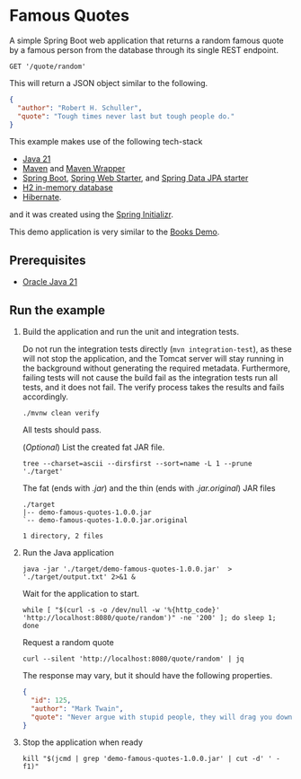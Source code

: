 [//]: # (Automatically generated by Sociable Weaver)
# Famous Quotes

A simple Spring Boot web application that returns a random famous quote by a
famous person from the database through its single REST endpoint.

```
GET '/quote/random'
```

This will return a JSON object similar to the following.

```json
{
  "author": "Robert H. Schuller",
  "quote": "Tough times never last but tough people do."
}
```

This example makes use of the following tech-stack

- [Java 21](https://www.oracle.com/java/technologies/downloads/#java21)
- [Maven](https://maven.apache.org/) and
  [Maven Wrapper](https://maven.apache.org/wrapper/)
- [Spring Boot](https://spring.io/projects/spring-boot),
  [Spring Web Starter](https://docs.spring.io/spring-boot/reference/web/index.html),
  and
  [Spring Data JPA starter](https://docs.spring.io/spring-boot/how-to/data-access.html)
- [H2 in-memory database](https://www.h2database.com/html/main.html)
- [Hibernate](https://hibernate.org/).

and it was created using the
[Spring Initializr](https://start.spring.io/#!type=maven-project&language=java&platformVersion=3.4.1&packaging=jar&jvmVersion=21&groupId=demo&artifactId=demo-famous-quotes&name=Famous%20Quotes%20Demo&description=A%20simple%20Spring%20Boot%20web%20application%20that%20exposes%20one%20end-point%20which%20returns%20a%20random%20famous%20quote%20from%20a%20famous%20person.&packageName=demo&dependencies=web,h2,data-jpa,flyway).

This demo application is very similar to the
[Books Demo](https://github.com/albertattard/demo-books).

## Prerequisites

- [Oracle Java 21](https://www.oracle.com/java/technologies/downloads/#java21)

## Run the example

1. Build the application and run the unit and integration tests.

   Do not run the integration tests directly (`mvn integration-test`), as these
   will not stop the application, and the Tomcat server will stay running in the
   background without generating the required metadata. Furthermore, failing
   tests will not cause the build fail as the integration tests run all tests,
   and it does not fail. The verify process takes the results and fails
   accordingly.

   ```shell
   ./mvnw clean verify
   ```

   All tests should pass.

   (_Optional_) List the created fat JAR file.

   ```shell
   tree --charset=ascii --dirsfirst --sort=name -L 1 --prune './target'
   ```

   The fat (ends with _.jar_) and the thin (ends with _.jar.original_) JAR files

   ```
   ./target
   |-- demo-famous-quotes-1.0.0.jar
   `-- demo-famous-quotes-1.0.0.jar.original

   1 directory, 2 files
   ```

2. Run the Java application

   ```shell
   java -jar './target/demo-famous-quotes-1.0.0.jar'  > './target/output.txt' 2>&1 &
   ```

   Wait for the application to start.

   ```shell
   while [ "$(curl -s -o /dev/null -w '%{http_code}' 'http://localhost:8080/quote/random')" -ne '200' ]; do sleep 1; done
   ```

   Request a random quote

   ```shell
   curl --silent 'http://localhost:8080/quote/random' | jq
   ```

   The response may vary, but it should have the following properties.

   ```json
   {
     "id": 125,
     "author": "Mark Twain",
     "quote": "Never argue with stupid people, they will drag you down to their level and then beat you with experience."
   }
   ```

3. Stop the application when ready

   ```shell
   kill "$(jcmd | grep 'demo-famous-quotes-1.0.0.jar' | cut -d' ' -f1)"
   ```
